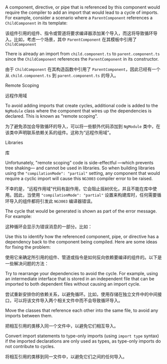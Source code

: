 A component, directive, or pipe that is referenced by this component would require the compiler to add an import that would lead to a cycle of imports.
For example, consider a scenario where a `ParentComponent` references a `ChildComponent` in its template:

该组件引用的组件、指令或管道将要求编译器添加某个导入，而这将导致循环导入。比如，考虑一个场景，其中 `ParentComponent` 在其模板中引用了 `ChildComponent`

There is already an import from `child.component.ts` to `parent.component.ts` since the `ChildComponent` references the `ParentComponent` in its constructor.

由于 `ChildComponent` 在其构造函数中引用了 `ParentComponent`，因此已经有一个从 `child.component.ts` 到 `parent.component.ts` 的导入。

Remote Scoping

远程作用域

To avoid adding imports that create cycles, additional code is added to the `NgModule` class where the component that wires up the dependencies is declared.
This is known as "remote scoping".

为了避免添加会导致循环的导入，可以将一些额外代码添加到 `NgModule` 类中，在该类中声明联系依赖关系的组件。这称为“远程作用域”。

Libraries

库

Unfortunately, "remote scoping" code is side-effectful —which prevents tree shaking— and cannot be used in libraries.
So when building libraries using the `"compilationMode": "partial"` setting, any component that would require a cyclic import will cause this `NG3003` compiler error to be raised.

不幸的是，“远程作用域”代码有副作用，它会阻止摇树优化，并且不能在库中使用。因此，当使用 `"compilationMode": "partial"` 设置来构建库时，任何需要循环导入的组件都将引发此 `NG3003` 编译器错误。

The cycle that would be generated is shown as part of the error message.
For example:

这种循环会显示为错误消息的一部分。比如：

Use this to identify how the referenced component, pipe, or directive has a dependency back to the component being compiled.
Here are some ideas for fixing the problem:

使用它来确定所引用的组件、管道或指令是如何反向依赖要编译的组件的。以下是一些解决问题的方法：

Try to rearrange your dependencies to avoid the cycle.
For example, using an intermediate interface that is stored in an independent file that can be imported to both dependent files without causing an import cycle.

尝试重新安排你的依赖关系，以避免循环。比如，使用存储在独立文件中的中间接口，可以将该文件导入两个相关文件中而不会导致循环导入。

Move the classes that reference each other into the same file, to avoid any imports between them.

把相互引用的类移入同一个文件中，以避免它们相互导入。

Convert import statements to type-only imports \(using `import type` syntax\) if the imported declarations are only used as types, as type-only imports do not contribute to cycles.

将相互引用的类移到同一文件中，以避免它们之间的任何导入。